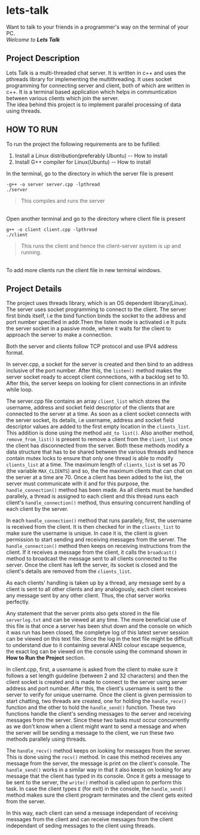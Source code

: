 # lets-talk
Want to talk to your friends in a programmer's way on the terminal of your PC.</br>
_Welcome to **Lets Talk**_ </br>

## Project Description
Lets Talk is a multi-threaded chat server. It is written in c++ and uses the pthreads library for implementing the multithreading.
It uses socket programming for connecting server and client, both of which are written in c++. It is a terminal based 
application which helps in communtication between various clients which join the server.</br>
The idea behind this project is to implement parallel processing of data using threads.

## HOW TO RUN
To run the project the following requirements are to be fufilled:
1. Install a Linux distribution(preferably Ubuntu) -- How to install
2. Install G++ compiler for Linux(Ubuntu) -- How to install

In the terminal, go to the directory in which the server file is present</br>
```
-g++ -o server server.cpp -lpthread
./server
```
>This compiles and runs the server
</br>
Open another terminal and go to the directory where client file is present </br>

```
g++ -o client client.cpp -lpthread
./client
```

>This runs the client and hence the client-server system is up and running.
</br>
To add more clients run the client file in new terminal windows.

## Project Details

The project uses threads library, which is an OS dependent library(Linux). The server uses socket programming to
connect to the client. The server first binds itself, i.e the bind function binds the socket to the address 
and port number specified in addr.Then the listen mode is activated i.e It puts the server socket in a passive mode, where it waits for the 
client to approach the server to make a connection.

Both the server and clients follow TCP protocol and use IPV4 address format. 

In server.cpp, a socket for the server is created and then bind to an address inclusive of the port number. After this, the `listen()` method makes the server socket ready to accept client connections, with a backlog set to 10. After this, the server keeps on looking for client connections in an infinite while loop. 

The server.cpp file contains an array `client_list` which stores the username, address and socket field descriptor of the clients that are connected to the server at a time. As soon as a client socket connects with the server socket, its details, i.e username, address and socket field descriptor values are added to the first empty location in the `clients_list`. This addition is done using the method `add_to list()`. Also another method, `remove_from_list()` is present to remove a client from the `client_list` once the client has disconnected from the server. Both these methods modify a data structure that has to be shared between the various threads and hence contain mutex locks to ensure that only one thread is able to modify `clients_list` at a time. The maximum length of `clients_list` is set as 70 (the variable `MAX_CLIENTS`) and so, the the maximum clients that can chat on the server at a time are 70. Once a client has been added to the list, the server must communicate with it and for this purpose, the `handle_connection()` method has been made. As all clients must be handled parallely, a thread is assigned to each client and this thread runs each client's `handle_connection()` method, thus ensuring concurrent handling of each client by the server.

In each `handle_connection()` method that runs parallely, first, the username is received from the client. It is then checked for in the `clients_list` to make sure the username is unique. In case it is, the client is given permission to start sending and receiving messages from the server. The `handle_connection()` method then keeps on receiving instructions from the client. If it receives a message from the client, it calls the `broadcast()` method to broadcast the message sent to all clients connected to the server. Once the client has left the server, its socket is closed and the client's details are removed from the `clients_list`.

As each clients' handling is taken up by a thread, any message sent by a client is sent to all other clients and any analogously, each client receives any message sent by any other client. Thus, the chat server works perfectly.

Any statement that the server prints also gets stored in the file `serverlog.txt` and can be viewed at any time. The more beneficial use of this file is that once a server has been shut down and the console on which it was run has been closed, the completye log of this latest server session can be viewed on this text file. Since the log in the text file might be difficult to understand due to it containing several ANSI colour escape sequence, the exact log can be viewed on the console using the command shown in **How to Run the Project** section.

In client.cpp, first, a username is asked from the client to make sure it follows a set length guideline (between 2 and 32 characters) and then the client socket is created and is made to connect to the server using server address and port number. After this, the client's username is sent to the server to verify for unique username. Once the client is given permission to start chatting, two threads are created, one for holding the `handle_recv()` function and the other to hold the `handle_send()` function. These two functions handle the client's sending messages to the server and receiving messages from the server. Since these two tasks must occur concurrently as we don't know when a client might want to send a message and when the server will be sending a message to the client, we run these two methods parallely using threads.

The `handle_recv()` method keeps on looking for messages from the server. This is done using the `recv()` method. In case this method receives any message from the server, the message is print on the client's console. The `handle_send()` works in a similar way in that it also keeps on looking for any message that the client has typed in its console. Once it gets a message to be sent to the server, the `write()` method is called upon to perform this task. In case the client types `E` (for exit) in the console, the `handle_send()` method makes sure the client program terminates and the client gets exited from the server. 

In this way, each client can send a message independant of receiving messages from the client and can receive messages from the client independant of seding messages to the client using threads.

